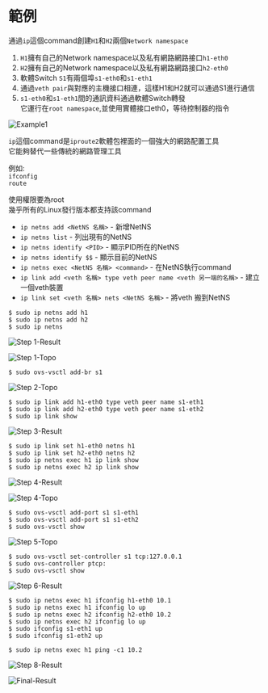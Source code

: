 # 範例

<!--sec data-title="此範例的目標是？" data-id="1" data-nopdf="true" data-collapse=false ces-->
通過`ip`這個command創建`H1`和`H2`兩個`Network namespace`
1. `H1`擁有自己的Network namespace以及私有網路網路接口`h1-eth0`
2. `H2`擁有自己的Network namespace以及私有網路網路接口`h2-eth0`
3. 軟體Switch `S1`有兩個埠`s1-eth0`和`s1-eth1`
4. 通過`veth pair`與對應的主機接口相連，這樣H1和H2就可以通過S1進行通信
5. `s1-eth0`和`s1-eth1`間的通訊資料通過軟體Switch轉發   
它運行在`root namespace`,並使用實體接口eth0，等待控制器的指令

![Example1](../image/Example1.jpeg)

<!--endsec-->

<!--sec data-title="什麼是ip command?" data-id="2" data-nopdf="true" data-collapse=false ces-->
`ip`這個command是`iproute2`軟體包裡面的一個強大的網路配置工具   
它能夠替代一些傳統的網路管理工具

例如:   
`ifconfig`   
`route`

使用權限要為root   
幾乎所有的Linux發行版本都支持該command
<!--endsec-->

<!--sec data-title="介紹ip command吧" data-id="11" data-nopdf="true" data-collapse=false ces-->
- `ip netns add <NetNS 名稱>` - 新增NetNS
- `ip netns list` - 列出現有的NetNS
- `ip netns identify <PID>` - 顯示PID所在的NetNS
- `ip netns identify $$` - 顯示目前的NetNS
- `ip netns exec <NetNS 名稱> <command>` - 在NetNS執行command
- `ip link add <veth 名稱> type veth peer name <veth 另一端的名稱>` - 建立一個veth裝置
- `ip link set <veth 名稱> nets <NetNS 名稱>` - 將veth 搬到NetNS
<!--endsec-->

<!--sec data-title="Step 1 - Create host namespaces" data-id="3" data-nopdf="true" data-collapse=false ces-->
``` shell
$ sudo ip netns add h1
$ sudo ip netns add h2
$ sudo ip netns
```

![Step 1-Result](../image/Step1_Result.png)

![Step 1-Topo](../image/Step1_topo.png)

<!--endsec-->

<!--sec data-title="Step 2 - Create switch" data-id="4" data-nopdf="true" data-collapse=false ces-->
``` shell   
$ sudo ovs-vsctl add-br s1
```

![Step 2-Topo](../image/Step2_topo.png)

<!--endsec-->

<!--sec data-title="Step 3 - Create links" data-id="5" data-nopdf="true" data-collapse=false ces-->
``` shell   
$ sudo ip link add h1-eth0 type veth peer name s1-eth1
$ sudo ip link add h2-eth0 type veth peer name s1-eth2
$ sudo ip link show
```

![Step 3-Result](../image/Step3_Result.png)

<!--endsec-->

<!--sec data-title="Step 4 - Move host ports into namespaces" data-id="6" data-nopdf="true" data-collapse=false ces-->
``` shell   
$ sudo ip link set h1-eth0 netns h1
$ sudo ip link set h2-eth0 netns h2
$ sudo ip netns exec h1 ip link show
$ sudo ip netns exec h2 ip link show
```

![Step 4-Result](../image/Step4_Result.png)

![Step 4-Topo](../image/Step4_topo.png)

<!--endsec-->

<!--sec data-title="Step 5 - Connect switch ports to OVS" data-id="7" data-nopdf="true" data-collapse=false ces-->
``` shell   
$ sudo ovs-vsctl add-port s1 s1-eth1
$ sudo ovs-vsctl add-port s1 s1-eth2
$ sudo ovs-vsctl show
```

![Step 5-Topo](../image/Step5_topo.png)

<!--endsec-->

<!--sec data-title="Step 6 - Set up OpenFlow controller" data-id="8" data-nopdf="true" data-collapse=false ces-->
``` shell   
$ sudo ovs-vsctl set-controller s1 tcp:127.0.0.1
$ sudo ovs-controller ptcp:
$ sudo ovs-vsctl show
```

![Step 6-Result](../image/Step6_Result.png)

<!--endsec-->

<!--sec data-title="Step 7 - Configure network" data-id="9" data-nopdf="true" data-collapse=false ces-->
``` shell   
$ sudo ip netns exec h1 ifconfig h1-eth0 10.1
$ sudo ip netns exec h1 ifconfig lo up
$ sudo ip netns exec h2 ifconfig h2-eth0 10.2
$ sudo ip netns exec h2 ifconfig lo up
$ sudo ifconfig s1-eth1 up   
$ sudo ifconfig s1-eth2 up
```
<!--endsec-->

<!--sec data-title="Step 8 - Test network" data-id="10" data-nopdf="true" data-collapse=false ces-->
``` shell   
$ sudo ip netns exec h1 ping -c1 10.2
```

![Step 8-Result](../image/Step8_Result.png)

<!--endsec-->

![Final-Result](../image/Final_Result.jpeg)
